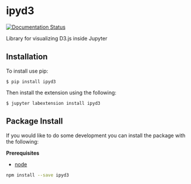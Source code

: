ipyd3
===============================
[![Documentation Status](http://readthedocs.org/projects/ipyd3/badge/?version=latest)](https://ipydatatable.readthedocs.io/)

Library for visualizing D3.js inside Jupyter

Installation
------------

To install use pip:

    $ pip install ipyd3

Then install the extension using the following:

    $ jupyter labextension install ipyd3


Package Install
---------------
If you would like to do some development you can install the package with the following:

**Prerequisites**
- [node](http://nodejs.org/)

```bash
npm install --save ipyd3
```
